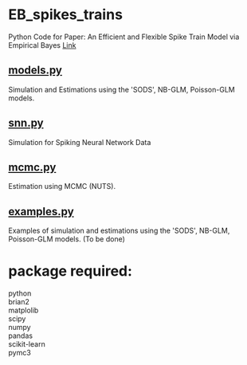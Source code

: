 # EB_spikes_trains
Python Code for Paper: An Efficient and Flexible Spike Train Model via Empirical Bayes [Link](https://arxiv.org/abs/1605.02869)


## [models.py](https://github.com/cuckoong/EB_spikes_trains/blob/master/models.py)
Simulation and Estimations using the 'SODS', NB-GLM, Poisson-GLM models.

## [snn.py](https://github.com/cuckoong/EB_spikes_trains/blob/master/snn.py)
Simulation for Spiking Neural Network Data

## [mcmc.py](https://github.com/cuckoong/EB_spikes_trains/blob/master/mcmc.py)
Estimation using MCMC (NUTS).

## [examples.py](https://github.com/cuckoong/EB_spikes_trains/blob/master/examples.py)
Examples of simulation and estimations using the 'SODS', NB-GLM, Poisson-GLM models. (To be done)




# package required: 
python \
brian2 \
matplolib \
scipy \
numpy \
pandas \
scikit-learn \
pymc3
     
